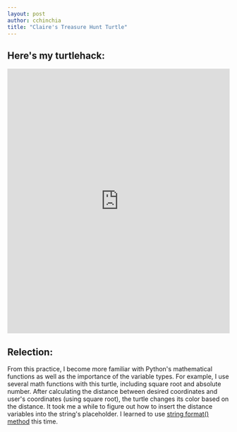 ```yaml
---
layout: post
author: cchinchia
title: "Claire's Treasure Hunt Turtle"
---
```


## Here's my turtlehack:
<iframe src="https://trinket.io/embed/python/63b162f68f" width="100%" height="600" frameborder="0" marginwidth="0" marginheight="0" allowfullscreen></iframe>

## Relection:
From this practice, I become more familiar with Python's mathematical functions as well as the importance of the variable types. For example, I use several math functions with this turtle, including square root and absolute number. 
After calculating the distance between desired coordinates and user's coordinates (using square root), the turtle changes its color based on the distance. It took me a while to figure out how to insert the distance variables into the string's placeholder. I learned to use [string format() method](https://www.w3schools.com/python/ref_string_format.asp) this time.
